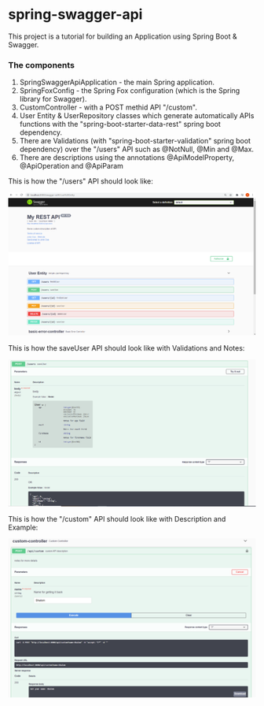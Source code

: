 # spring-swagger-api

This project is a tutorial for building an Application using Spring Boot & Swagger.

### The components
1. SpringSwaggerApiApplication - the main Spring application.
2. SpringFoxConfig - the Spring Fox configuration (which is the Spring library for Swagger).
3. CustomController - with a POST methid API "/custom".
4. User Entity & UserRepository classes which generate automatically APIs functions with the "spring-boot-starter-data-rest" spring boot dependency.
5. There are Validations (with "spring-boot-starter-validation" spring boot dependency) over the "/users" API such as @NotNull, @Min and @Max.
6. There are descriptions using the annotations @ApiModelProperty, @ApiOperation and @ApiParam



This is how the "/users" API should look like:

![usersAPI](/images/usersAPI.png?raw=true)



This is how the saveUser API should look like with Validations and Notes:

![saveUserAPIWithValidationsAndNotes](/images/saveUserAPIWithValidationsAndNotes.png?raw=true)

This is how the "/custom" API should look like with Description and Example:

![customApiWithDescriptionAndExample](/images/customApiWithDescriptionAndExample.png?raw=true)
